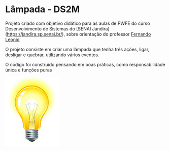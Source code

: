 # Lâmpada - DS2M

Projeto criado com objetivo didático para as aulas de PWFE do curso Desenvolvimento de Sistemas do [SENAI Jandira] (https://jandira.sp.senai.br/), sobre orientação do professor [Fernando Leonid](https://github.com/fernandoleonid)

O projeto consiste em criar uma lâmpada que tenha três ações, ligar, desligar e quebrar, utilizando vários eventos.

O código foi construido pensando em boas práticas, como responsabilidade única e funções puras

![](img/ligada.jpg)